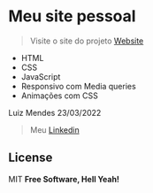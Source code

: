 # Meu site pessoal

>Visite o site do projeto [Website](http://luizmendes.com.br/)

- HTML
- CSS
- JavaScript
- Responsivo com Media queries
- Animações com CSS

Luiz Mendes     23/03/2022
>Meu [Linkedin](https://www.linkedin.com/in/luiz-mendes-dev/)

## License
MIT
**Free Software, Hell Yeah!**